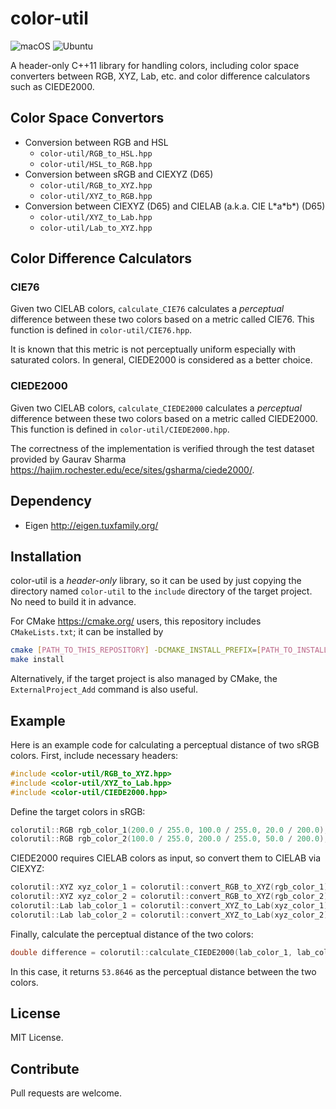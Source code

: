 # color-util

![macOS](https://github.com/yuki-koyama/color-util/workflows/macOS/badge.svg)
![Ubuntu](https://github.com/yuki-koyama/color-util/workflows/Ubuntu/badge.svg)

A header-only C++11 library for handling colors, including color space converters between RGB, XYZ, Lab, etc. and color difference calculators such as CIEDE2000.

## Color Space Convertors

- Conversion between RGB and HSL
  - `color-util/RGB_to_HSL.hpp`
  - `color-util/HSL_to_RGB.hpp`
- Conversion between sRGB and CIEXYZ (D65)
  - `color-util/RGB_to_XYZ.hpp`
  - `color-util/XYZ_to_RGB.hpp`
- Conversion between CIEXYZ (D65) and CIELAB (a.k.a. CIE L\*a\*b\*) (D65)
  - `color-util/XYZ_to_Lab.hpp`
  - `color-util/Lab_to_XYZ.hpp`

## Color Difference Calculators

### CIE76

Given two CIELAB colors, `calculate_CIE76` calculates a *perceptual* difference between these two colors based on a metric called CIE76. This function is defined in `color-util/CIE76.hpp`.

It is known that this metric is not perceptually uniform especially with saturated colors. In general, CIEDE2000 is considered as a better choice.

### CIEDE2000

Given two CIELAB colors, `calculate_CIEDE2000` calculates a *perceptual* difference between these two colors based on a metric called CIEDE2000. This function is defined in `color-util/CIEDE2000.hpp`.

The correctness of the implementation is verified through the test dataset provided by Gaurav Sharma <https://hajim.rochester.edu/ece/sites/gsharma/ciede2000/>.

## Dependency

- Eigen <http://eigen.tuxfamily.org/>

## Installation

color-util is a *header-only* library, so it can be used by just copying the directory named `color-util` to the `include` directory of the target project. No need to build it in advance.

For CMake <https://cmake.org/> users, this repository includes `CMakeLists.txt`; it can be installed by

```bash
cmake [PATH_TO_THIS_REPOSITORY] -DCMAKE_INSTALL_PREFIX=[PATH_TO_INSTALL_DIRECTORY]
make install
```

Alternatively, if the target project is also managed by CMake, the `ExternalProject_Add` command is also useful.

## Example

Here is an example code for calculating a perceptual distance of two sRGB colors. First, include necessary headers:

```cpp
#include <color-util/RGB_to_XYZ.hpp>
#include <color-util/XYZ_to_Lab.hpp>
#include <color-util/CIEDE2000.hpp>
```

Define the target colors in sRGB:

```cpp
colorutil::RGB rgb_color_1(200.0 / 255.0, 100.0 / 255.0, 20.0 / 200.0);
colorutil::RGB rgb_color_2(100.0 / 255.0, 200.0 / 255.0, 50.0 / 200.0);
```

CIEDE2000 requires CIELAB colors as input, so convert them to CIELAB via CIEXYZ:

```cpp
colorutil::XYZ xyz_color_1 = colorutil::convert_RGB_to_XYZ(rgb_color_1);
colorutil::XYZ xyz_color_2 = colorutil::convert_RGB_to_XYZ(rgb_color_2);
colorutil::Lab lab_color_1 = colorutil::convert_XYZ_to_Lab(xyz_color_1);
colorutil::Lab lab_color_2 = colorutil::convert_XYZ_to_Lab(xyz_color_2);
```

Finally, calculate the perceptual distance of the two colors:

```cpp
double difference = colorutil::calculate_CIEDE2000(lab_color_1, lab_color_2);
```

In this case, it returns `53.8646` as the perceptual distance between the two colors.

## License

MIT License.

## Contribute

Pull requests are welcome.
